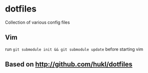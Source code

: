 dotfiles
========

Collection of various config files

## Vim

run ```git submodule init && git submodule update``` before starting vim


## Based on http://github.com/hukl/dotfiles
